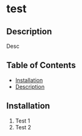 
# test

## Description
Desc

## Table of Contents
* [Installation](#installation)
* [Description](#description)


## Installation
1. Test 1
1. Test 2

